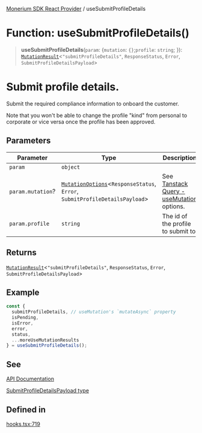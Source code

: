 [Monerium SDK React Provider](../README.md) / useSubmitProfileDetails

# Function: useSubmitProfileDetails()

> **useSubmitProfileDetails**(`param`: \{`mutation`: `{}`;`profile`: `string`; \}): [`MutationResult`](../type-aliases/MutationResult.md)\<`"submitProfileDetails"`, `ResponseStatus`, `Error`, `SubmitProfileDetailsPayload`\>

# Submit profile details.

Submit the required compliance information to onboard the customer.

Note that you won't be able to change the profile "kind" from personal to corporate or vice versa once the profile has been approved.

## Parameters

| Parameter         | Type                                                                                                                | Description                                                                                                               |
| ----------------- | ------------------------------------------------------------------------------------------------------------------- | ------------------------------------------------------------------------------------------------------------------------- |
| `param`           | `object`                                                                                                            |                                                                                                                           |
| `param.mutation`? | [`MutationOptions`](../type-aliases/MutationOptions.md)\<`ResponseStatus`, `Error`, `SubmitProfileDetailsPayload`\> | See [Tanstack Query - useMutation](https://tanstack.com/query/latest/docs/framework/react/reference/useMutation) options. |
| `param.profile`   | `string`                                                                                                            | The id of the profile to submit to.                                                                                       |

## Returns

[`MutationResult`](../type-aliases/MutationResult.md)\<`"submitProfileDetails"`, `ResponseStatus`, `Error`, `SubmitProfileDetailsPayload`\>

## Example

```ts
const {
  submitProfileDetails, // useMutation's `mutateAsync` property
  isPending,
  isError,
  error,
  status,
  ...moreUseMutationResults
} = useSubmitProfileDetails();
```

## See

[API Documentation](https://monerium.dev/api-docs-v2#tag/profiles/operation/profile-details)

[SubmitProfileDetailsPayload type](https://github.com/monerium/js-monorepo/blob/main/packages/sdk/docs/generated/type-aliases/SubmitProfileDetailsPayload.md)

## Defined in

[hooks.tsx:719](https://github.com/monerium/js-monorepo/blob/main/packages/sdk-react-provider/src/lib/hooks.tsx#L719)
